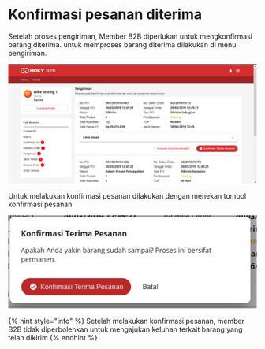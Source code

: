 # Konfirmasi pesanan diterima

Setelah proses pengiriman, Member B2B diperlukan untuk mengkonfirmasi barang diterima. untuk memproses barang diterima dilakukan di menu pengiriman.

![](../../.gitbook/assets/image%20%282%29.png)

Untuk melakukan konfirmasi pesanan dilakukan dengan menekan tombol konfirmasi pesanan.

![](../../.gitbook/assets/image%20%28132%29.png)

{% hint style="info" %}
Setelah melakukan konfirmasi pesanan, member B2B tidak diperbolehkan untuk mengajukan keluhan terkait barang yang telah dikirim
{% endhint %}

